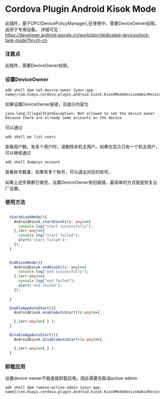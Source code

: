 # Cordova Plugin Android Kisok Mode

此插件，基于DPC(DevicePolicyManager),在使用中，需要DeviceOwner权限。适用于专用设备。
详细可见：https://developer.android.google.cn/work/dpc/dedicated-devices/lock-task-mode?hl=zh-cn

### 注意点

此插件，需要DeviceOwner权限。


### 设置DeviceOwner

```
adb shell dpm set-device-owner {your-app-name}/com.huayu.cordova.plugin.android.kiosk.KioskModeDeviceAdminReceiver
``` 

如果设置DeviceOwner报错，且提示内容为
```
java.lang.IllegalStateException: Not allowed to set the device owner because there are already some accounts on the device
```
可以通过
```
adb shell pm list users
```
查看用户数。有多个用户时，请删除非机主用户。如果仅显示只有一个机主用户，可以继续通过
```
adb shell dumpsys account
```
查看账号数量，如果有多个账号，可以退出对应的账号。

如果上述步骤都已做完，设置DeviceOwner依旧报错。最简单的方式就是恢复出厂设置。



### 使用方法

```typescript

  StartKioskMode(){
    AndroidKiosk.startKiosk((s: any)=>{
      console.log("start successfully");
    },(err:any)=>{
      console.log("start failed");
      alert('start failed');
    });
  }

  
  EndKioskMode(){
    AndroidKiosk.endKiosk((s: any)=>{
      console.log("end successfully");      
    },(err:any)=>{
      console.log("end failed");
      alert('end failed');      
    });
    
  }

  EnableAppAutoStart(){
    AndroidKiosk.enableAutoStart((s:any)=>{

    },(err:any)=>{ } );
  }

  DisableAppAutoStart(){
    AndroidKiosk.disableAutoStart((s:any)=>{

    },(err:any)=>{ } );
  }

```


### 卸载应用

设置device-owner不能直接卸载应用。因此需要先取消active-admin
```
adb shell dpm remove-active-admin {your-app-name}/com.huayu.cordova.plugin.android.kiosk.KioskModeDeviceAdminReceiver
``` 
